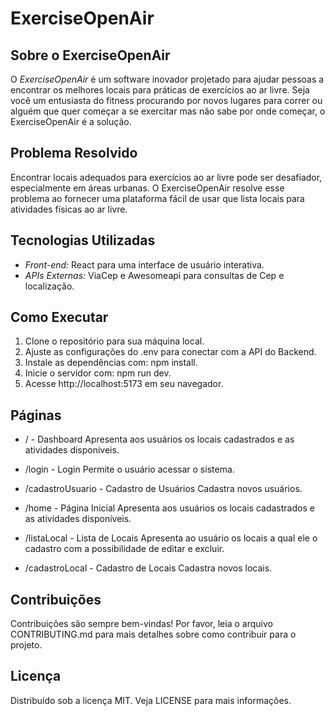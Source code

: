 # ExerciseOpenAir

## Sobre o ExerciseOpenAir

O _ExerciseOpenAir_ é um software inovador projetado para ajudar pessoas a encontrar os melhores locais para práticas de exercícios ao ar livre. Seja você um entusiasta do fitness procurando por novos lugares para correr ou alguém que quer começar a se exercitar mas não sabe por onde começar, o ExerciseOpenAir é a solução.

## Problema Resolvido

Encontrar locais adequados para exercícios ao ar livre pode ser desafiador, especialmente em áreas urbanas. O ExerciseOpenAir resolve esse problema ao fornecer uma plataforma fácil de usar que lista locais para atividades físicas ao ar livre.

## Tecnologias Utilizadas

- _Front-end:_ React para uma interface de usuário interativa.
- _APIs Externas:_ ViaCep e Awesomeapi para consultas de Cep e localização.

## Como Executar

1. Clone o repositório para sua máquina local.
2. Ajuste as configurações do .env para conectar com a API do Backend.
3. Instale as dependências com: npm install.
4. Inicie o servidor com: npm run dev.
5. Acesse http://localhost:5173 em seu navegador.


## Páginas

- / - Dashboard
Apresenta aos usuários os locais cadastrados e as atividades disponíveis.

- /login - Login
Permite o usuário acessar o sistema.

- /cadastroUsuario - Cadastro de Usuários
Cadastra novos usuários.

- /home - Página Inicial
Apresenta aos usuários os locais cadastrados e as atividades disponíveis.

- /listaLocal - Lista de Locais
Apresenta ao usuário os locais a qual ele o cadastro com a possibilidade de editar e excluir.

- /cadastroLocal - Cadastro de Locais
Cadastra novos locais.

## Contribuições

Contribuições são sempre bem-vindas! Por favor, leia o arquivo CONTRIBUTING.md para mais detalhes sobre como contribuir para o projeto.

## Licença

Distribuído sob a licença MIT. Veja LICENSE para mais informações.
